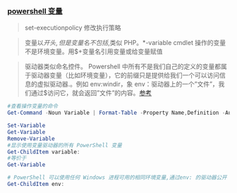 ### [powershell 变量](https://docs.microsoft.com/zh-cn/powershell/scripting/learn/ps101/using-variables-to-store-objects?view=powershell-7)

> set-executionpolicy 修改执行策略

> 变量以$开头 ,但是变量名不包括$,类似 PHP。\*-variable cmdlet 操作的变量不是环境变量。用\$+变量名引用变量或给变量赋值

> 驱动器类似命名控件。 Powershell 中所有不是我们自己的定义的变量都属于驱动器变量（比如环境变量），它的前缀只是提供给我们一个可以访问信息的虚拟驱动器.。例如 env:windir，象 env：驱动器上的一个”文件”，我们通过\$访问它，就会返回”文件”的内容。[参考](https://www.pstips.net/powershell-drive-variables.html)

```powershell
#查看操作变量的命令
Get-Command -Noun Variable | Format-Table -Property Name,Definition -AutoSize -Wrap

Set-Variable
Get-Variable
Remove-Variable
#显示使用变量驱动器的所有 PowerShell 变量
Get-ChildItem variable:
#等价于
Get-Variable

# PowerShell 可以使用任何 Windows 进程可用的相同环境变量,通过env: 的驱动器公开
Get-ChildItem env:
```
